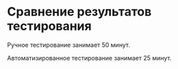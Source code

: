 # **Сравнение результатов тестирования**

Ручное тестирование занимает 50 минут.

Автоматизированное тестирование занимает 25 минут.